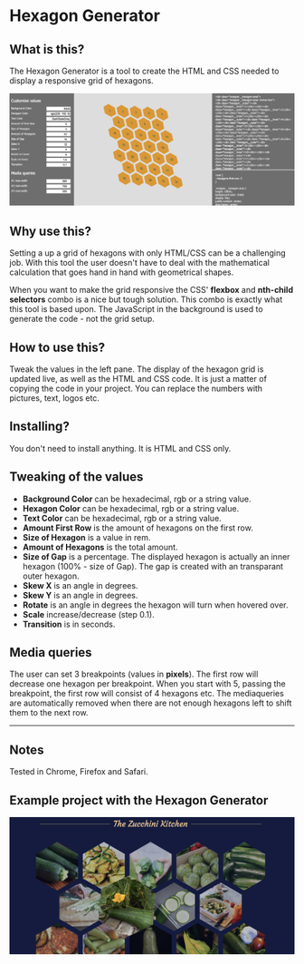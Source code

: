 # Hexagon Generator

## What is this?

The Hexagon Generator is a tool to create the HTML and CSS needed to display a responsive grid of hexagons.

!['screenshot of the hexagon genrator'](./img/hexagon_generator.png)

## Why use this?

Setting a up a grid of hexagons with only HTML/CSS can be a challenging job. With this tool the user doesn't have to deal with the mathematical calculation that goes hand in hand with geometrical shapes.

When you want to make the grid responsive the CSS' **flexbox** and **nth-child selectors** combo is a nice but tough solution. This combo is exactly what this tool is based upon. The JavaScript in the background is used to generate the code - not the grid setup.

## How to use this?

Tweak the values in the left pane. The display of the hexagon grid is updated live, as well as the HTML and CSS code. It is just a matter of copying the code in your project. You can replace the numbers with pictures, text, logos etc.

## Installing?

You don't need to install anything. It is HTML and CSS only.

## Tweaking of the values

- **Background Color** can be hexadecimal, rgb or a string value.
- **Hexagon Color** can be hexadecimal, rgb or a string value.
- **Text Color** can be hexadecimal, rgb or a string value.
- **Amount First Row** is the amount of hexagons on the first row.
- **Size of Hexagon** is a value in rem.
- **Amount of Hexagons** is the total amount.
- **Size of Gap** is a percentage. The displayed hexagon is actually an inner hexagon (100% - size of Gap). The gap is created with an transparant outer hexagon.
- **Skew X** is an angle in degrees.
- **Skew Y** is an angle in degrees.
- **Rotate** is an angle in degrees the hexagon will turn when hovered over.
- **Scale** increase/decrease (step 0.1).
- **Transition** is in seconds.

## Media queries

The user can set 3 breakpoints (values in **pixels**).
The first row will decrease one hexagon per breakpoint. When you start with 5, passing the breakpoint, the first row will consist of 4 hexagons etc. The mediaqueries are automatically removed when there are not enough hexagons left to shift them to the next row.

---

## Notes

Tested in Chrome, Firefox and Safari.

## Example project with the Hexagon Generator

!['screenshot of the project made with the hexagon generator'](./img/zucchini-hexagons.png)

